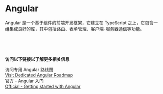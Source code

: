 # Angular
Angular 是一个基于组件的前端开发框架，它建立在 TypeScript 之上，它包含一组集成良好的库，其中包括路由、表单管理、客户端-服务器通信等功能。

<br>
<br>
<br>

**访问以下链接以了解更多相关信息**<br>

访问专用 Angular 路线图<br>
[Visit Dedicated Angular Roadmap](https://roadmap.sh/angular)<br>
官方 - Angular 入门<br>
[Official - Getting started with Angular](https://angular.io/start)<br>